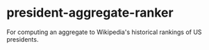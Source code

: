 # president-aggregate-ranker
For computing an aggregate to Wikipedia's historical rankings of US presidents.
